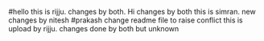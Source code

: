 #hello
this is rijju.
changes by both. Hi
changes by both
this is simran.
new changes by nitesh
#prakash change readme file to raise conflict
this is upload by rijju.
changes done by both but unknown
